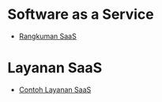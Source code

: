 # Software as a Service
- [Rangkuman SaaS](rangkuman-saas.md)

# Layanan SaaS
- [Contoh Layanan SaaS](layanan-saas.md)
